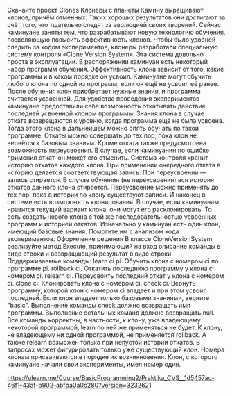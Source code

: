 Скачайте проект Clones
Клонеры с планеты Камину выращивают клонов, причём отменных. Таких хороших результатов они достигают за счёт того, что тщательно следят за эволюцией своих творений. Сейчас каминуане заняты тем, что разрабатывают новую технологию обучения, позволяющую повысить эффективность клонов. Чтобы было удобней следить за ходом экспериментов, клонеры разработали специальную систему контроля «Clone Version System». Эта система довольно проста в эксплуатации.
В распоряжении каминуан есть некоторый набор программ обучения. Эффективность клона зависит от того, какие программы и в каком порядке он усвоил. Каминуане могут обучить любого клона по одной из программ, если он ещё не усвоил её ранее. После обучения клон приобретает нужные знания, и программа считается усвоенной.
Для удобства проведения экспериментов каминуане предоставили себе возможность откатывать действие последней усвоенной клоном программы. Знания клона в случае отката возвращаются к уровню, когда программа ещё не была усвоена. Тогда этого клона в дальнейшем можно опять обучать по такой программе. Откаты можно совершать до тех пор, пока клон не вернётся к базовым знаниям.
Кроме отката также предусмотрена возможность переусвоения. В случае, если каминуанин по ошибке применил откат, он может его отменить. Система контроля хранит историю откатов каждого клона. При применении очередного отката в историю делается соответствующая запись. При переусвоении — запись стирается. В случае обучения (не переусвоения) вся история откатов данного клона стирается. Переусвоение можно применять до тех пор, пока в истории по клону существуют записи.
И наконец в системе есть возможность клонирования. В случае, если каминуанам нравится текущий вариант клона, они могут его расклонировать. То есть создать нового клона с той же последовательностью усвоенных программ и историей откатов.
Изначально у каминуан есть один клон, имеющий базовые знания. Помогите им с анализом хода экспериментов.
Оформление решения
В классе CloneVersionSystem реализуйте метод Execute, принимающий на вход описание команды в виде строки и возвращающий результат в виде строки.
Поддерживаемые команды:
learn ci pi. Обучить клона с номером ci по программе pi.
rollback ci. Откатить последнюю программу у клона с номером ci.
relearn ci. Переусвоить последний откат у клона с номером ci.
clone ci. Клонировать клона с номером ci.
check ci. Вернуть программу, которой клон с номером ci владеет и при этом усвоил последней. Если клон владеет только базовыми знаниями, верните "basic".
Выполнение команды check должно возвращать имя программы. Выполнение остальных команд должно возвращать null.
Все команды корректны, в частности, к клону, уже владеющему некоторой программой, learn по ней же применяться не будет. К клону, не владеющему ни одной программой, не применяется rollback. А также relearn возможен только при непустой истории откатов. В запросах может фигурировать только уже существующий клон. Номера клонам присваиваются в порядке их возникновения. Клон, с которого каминуане начали свои эксперименты, имел номер один.

https://ulearn.me/Course/BasicProgramming2/Praktika_CVS__1d5457ac-46f1-43af-b902-abfba0a0c280?version=3232621